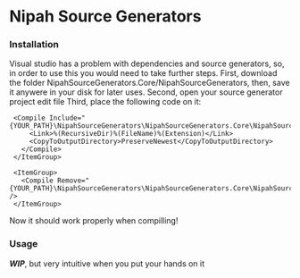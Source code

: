# Nipah Source Generators

### Installation
 Visual studio has a problem with dependencies and source generators, so, in order to use this you would need to take further steps.
 First, download the folder NipahSourceGenerators.Core/NipahSourceGenerators, then, save it anywere in your disk for later uses.
 Second, open your source generator project edit file
 Third, place the following code on it:
 ```csproj
  <Compile Include="{YOUR_PATH}\NipahSourceGenerators\NipahSourceGenerators.Core\NipahSourceGenerators\**\*.*">
      <Link>%(RecursiveDir)%(FileName)%(Extension)</Link>
      <CopyToOutputDirectory>PreserveNewest</CopyToOutputDirectory>
    </Compile>
  </ItemGroup>

  <ItemGroup>
    <Compile Remove="{YOUR_PATH}\NipahSourceGenerators\NipahSourceGenerators.Core\NipahSourceGenerators\Thumbs.db" />
  </ItemGroup>
 ```
 Now it should work properly when compilling!

### Usage
  ***WIP***, but very intuitive when you put your hands on it
